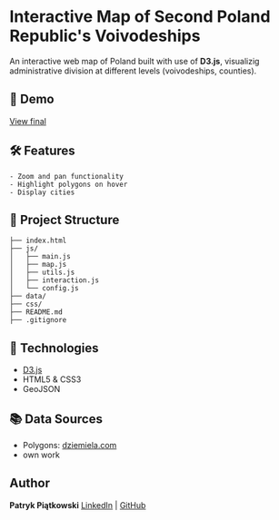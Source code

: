 # Interactive Map of Second Poland Republic's Voivodeships

An interactive web map of Poland built with use of **D3.js**, visualizig administrative division at different levels (voivodeships, counties).

## 🎯 Demo
[View final](https://xadrax24.github.io/interactive-IIpr-voivodeships-map/)

## 🛠 Features

    - Zoom and pan functionality
    - Highlight polygons on hover
    - Display cities
    
## 📁 Project Structure
```
├── index.html 
├── js/ 
│   ├── main.js 
│   ├── map.js 
│   ├── utils.js 
│   ├── interaction.js 
│   └── config.js 
├── data/ 
├── css/ 
├── README.md 
├── .gitignore
```

## 📲 Technologies
- [D3.js](https://d3js.org)
- HTML5 & CSS3
- GeoJSON

## 📚 Data Sources
- Polygons: [dziemiela.com](https://dziemiela.com/personal/interwar_poland.html)
- own work

## Author

**Patryk Piątkowski**
[LinkedIn](www.linkedin.com/in/patryk-piątkowski-899192307) | [GitHub](https://github.com/Xadrax24)
